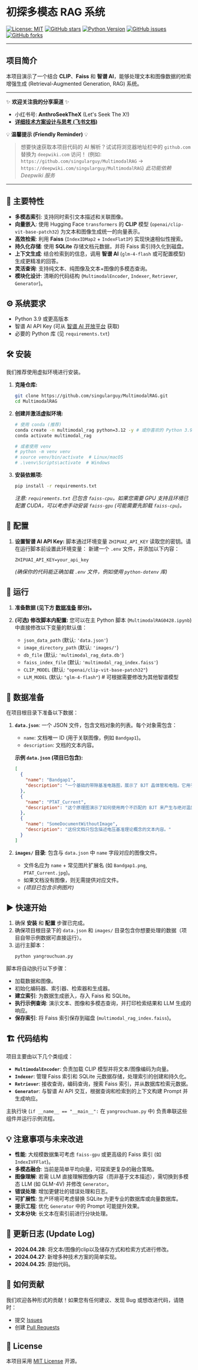 # 初探多模态 RAG 系统

[![License: MIT](https://img.shields.io/badge/License-MIT-yellow.svg)](https://opensource.org/licenses/MIT)
[![GitHub stars](https://img.shields.io/github/stars/singularguy/MultimodalRAG?style=social)](https://github.com/singularguy/MultimodalRAG/stargazers)
[![Python Version](https://img.shields.io/badge/python-3.9+-blue.svg)](https://www.python.org/downloads/)
[![GitHub issues](https://img.shields.io/github/issues/singularguy/MultimodalRAG)](https://github.com/singularguy/MultimodalRAG/issues)
[![GitHub forks](https://img.shields.io/github/forks/singularguy/MultimodalRAG)](https://github.com/singularguy/MultimodalRAG/network)

---

## 项目简介

本项目演示了一个结合 **CLIP**、**Faiss** 和 **智谱 AI**，能够处理文本和图像数据的检索增强生成 (Retrieval-Augmented Generation, RAG) 系统。


---

✨ **欢迎关注我的分享渠道** ✨

*   小红书号: **AnthroSeekTheX** (Let's Seek The X!)
*   [**详细技术方案设计与思考 (飞书文档)**](https://jjrh0ec8rc.feishu.cn/docx/V5BrdafX1ovqL2xbiNlcDdsHnUh)

💡 **温馨提示 (Friendly Reminder)** 💡
> 想要快速获取本项目代码的 AI 解析？试试将浏览器地址栏中的 `github.com` 替换为 `deepwiki.com` 访问！ (例如: `https://github.com/singularguy/MultimodalRAG` -> `https://deepwiki.com/singularguy/MultimodalRAG`) *此功能依赖 Deepwiki 服务*

---

## 🚀 主要特性

*   **多模态索引**: 支持同时索引文本描述和关联图像。
*   **向量嵌入**: 使用 Hugging Face `transformers` 的 **CLIP** 模型 (`openai/clip-vit-base-patch32`) 为文本和图像生成统一的向量表示。
*   **高效检索**: 利用 **Faiss** (`IndexIDMap2` + `IndexFlatIP`) 实现快速相似性搜索。
*   **持久化存储**: 使用 **SQLite** 存储文档元数据，并将 Faiss 索引持久化到磁盘。
*   **上下文生成**: 结合检索到的信息，调用 **智谱 AI** (`glm-4-flash` 或可配置模型) 生成更精准的回答。
*   **灵活查询**: 支持纯文本、纯图像及文本+图像的多模态查询。
*   **模块化设计**: 清晰的代码结构 (`MultimodalEncoder`, `Indexer`, `Retriever`, `Generator`)。

## ⚙️ 系统要求

*   Python 3.9 或更高版本
*   智谱 AI API Key (可从 [智谱 AI 开放平台](https://open.bigmodel.cn/) 获取)
*   必要的 Python 库 (见 `requirements.txt`)

## 🛠️ 安装

我们推荐使用虚拟环境进行安装。

1.  **克隆仓库:**
    ```bash
    git clone https://github.com/singularguy/MultimodalRAG.git
    cd MultimodalRAG
    ```

2.  **创建并激活虚拟环境:**
    ```bash
    # 使用 conda (推荐)
    conda create -n multimodal_rag python=3.12 -y # 或你喜欢的 Python 3.9+ 版本
    conda activate multimodal_rag

    # 或者使用 venv
    # python -m venv venv
    # source venv/bin/activate  # Linux/macOS
    # .\venv\Scripts\activate  # Windows
    ```

3.  **安装依赖项:**
    ```bash
    pip install -r requirements.txt
    ```
    *注意: `requirements.txt` 已包含 `faiss-cpu`。如果您需要 GPU 支持且环境已配置 CUDA，可以考虑手动安装 `faiss-gpu` (可能需要先卸载 `faiss-cpu`)。*

## 🔑 配置

1.  **设置智谱 AI API Key:**
    脚本通过环境变量 `ZHIPUAI_API_KEY` 读取您的密钥。请在运行脚本前设置此环境变量：
    新建一个 `.env` 文件，并添加以下内容：
    ```dotenv
    ZHIPUAI_API_KEY=your_api_key
    ```
    *(确保你的代码能正确加载 `.env` 文件，例如使用 `python-dotenv` 库)*

## 🚀 运行

1.  **准备数据 (见下方 [数据准备](#-数据准备) 部分)。**

2.  **(可选) 修改脚本内配置:**
    您可以在主 Python 脚本 (`MultimodalRAG0428.ipynb`) 中直接修改以下变量的默认值：
    *   `json_data_path` (默认: `'data.json'`)
    *   `image_directory_path` (默认: `'images/'`)
    *   `db_file` (默认: `'multimodal_rag_data.db'`)
    *   `faiss_index_file` (默认: `'multimodal_rag_index.faiss'`)
    *   `CLIP_MODEL` (默认: `"openai/clip-vit-base-patch32"`)
    *   `LLM_MODEL` (默认: `"glm-4-flash"`) # 可根据需要修改为其他智谱模型

## 📁 数据准备

在项目根目录下准备以下数据：

1.  **`data.json`**: 一个 JSON 文件，包含文档对象的列表。每个对象需包含：
    *   `name`: 文档唯一 ID (用于关联图像，例如 `Bandgap1`)。
    *   `description`: 文档的文本内容。

    **示例 `data.json` (项目已包含):**
    ```json
    [
      {
        "name": "Bandgap1",
        "description": "一个基础的带隙基准电路图，展示了 BJT 晶体管和电阻。它用于产生一个温度不敏感的参考电压。"
      },
      {
        "name": "PTAT_Current",
        "description": "这个原理图演示了如何使用两个不匹配的 BJT 来产生与绝对温度成正比 (PTAT) 的电流。"
      },
      {
        "name": "SomeDocumentWithoutImage",
        "description": "这份文档只包含描述电压基准理论概念的文本内容。"
      }
    ]
    ```

2.  **`images/` 目录**: 包含与 `data.json` 中 `name` 字段对应的图像文件。
    *   文件名应为 `name` + 常见图片扩展名 (如 `Bandgap1.png`, `PTAT_Current.jpg`)。
    *   如果文档没有图像，则无需提供对应文件。
    *   *(项目已包含示例图片)*

## ▶️ 快速开始

1.  确保 **安装** 和 **配置** 步骤已完成。
2.  确保项目根目录下的 `data.json` 和 `images/` 目录包含你想要处理的数据（项目自带示例数据可直接运行）。
3.  运行主脚本：
    ```bash
    python yangrouchuan.py
    ```

脚本将自动执行以下步骤：
*   加载数据和图像。
*   初始化编码器、索引器、检索器和生成器。
*   **建立索引**: 为数据生成嵌入，存入 Faiss 和 SQLite。
*   **执行示例查询**: 演示文本、图像和多模态查询，并打印检索结果和 LLM 生成的响应。
*   **保存索引**: 将 Faiss 索引保存到磁盘 (`multimodal_rag_index.faiss`)。

## 🏗️ 代码结构

项目主要由以下几个类组成：

*   **`MultimodalEncoder`**: 负责加载 CLIP 模型并将文本/图像编码为向量。
*   **`Indexer`**: 管理 Faiss 索引和 SQLite 元数据存储，处理索引的创建和持久化。
*   **`Retriever`**: 接收查询，编码查询，搜索 Faiss 索引，并从数据库检索元数据。
*   **`Generator`**: 与智谱 AI API 交互，根据查询和检索到的上下文构建 Prompt 并生成响应。

主执行块 (`if __name__ == "__main__":` 在 `yangrouchuan.py` 中) 负责串联这些组件并运行示例流程。

## 💡 注意事项与未来改进

*   **性能**: 大规模数据集可考虑 `faiss-gpu` 或更高级的 Faiss 索引 (如 `IndexIVFFlat`)。
*   **多模态融合**: 当前是简单平均向量，可探索更复杂的融合策略。
*   **图像理解**: 若需 LLM 直接理解图像内容（而非基于文本描述），需切换到多模态 LLM (如 GLM-4V) 并修改 `Generator`。
*   **错误处理**: 增加更健壮的错误处理和日志。
*   **可扩展性**: 生产环境可考虑替换 SQLite 为更专业的数据库或向量数据库。
*   **提示工程**: 优化 `Generator` 中的 Prompt 可能提升效果。
*   **文本分块**: 长文本在索引前进行分块处理。

## 📅 更新日志 (Update Log)

*   **2024.04.28**: 将文本/图像的clip以及储存方式和检索方式进行修改。
*   **2024.04.27**: 新增多种技术方案的简单实现。
*   **2024.04.25**: 原始代码。

## 🤝 如何贡献

我们欢迎各种形式的贡献！如果您有任何建议、发现 Bug 或想改进代码，请随时：

*   提交 [Issues](https://github.com/singularguy/MultimodalRAG/issues)
*   创建 [Pull Requests](https://github.com/singularguy/MultimodalRAG/pulls)

<!-- 如果您希望更详细地说明贡献流程，可以创建一个 CONTRIBUTING.md 文件 -->

## 📄 License

本项目采用 [MIT License](LICENSE) 开源。